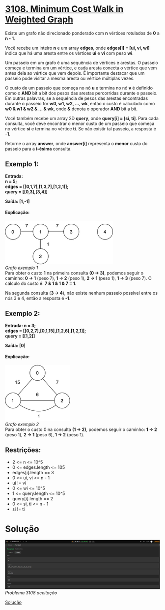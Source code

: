 # [3108. Minimum Cost Walk in Weighted Graph](https://leetcode.com/problems/minimum-cost-walk-in-weighted-graph/description/)

Existe um grafo não direcionado ponderado com **n** vértices rotulados de **0** a **n - 1**.

Você recebe um inteiro **n** e um array **edges**, onde **edges[i] = [ui, vi, wi]** indica que há uma aresta entre os vértices **ui** e **vi** com peso **wi**.

Um passeio em um grafo é uma sequência de vértices e arestas. O passeio começa e termina em um vértice, e cada aresta conecta o vértice que vem antes dela ao vértice que vem depois. É importante destacar que um passeio pode visitar a mesma aresta ou vértice múltiplas vezes.

O custo de um passeio que começa no nó **u** e termina no nó **v** é definido como o **AND** bit a bit dos pesos das arestas percorridas durante o passeio. Em outras palavras, se a sequência de pesos das arestas encontradas durante o passeio for **w0, w1, w2, ..., wk**, então o custo é calculado como **w0 & w1 & w2 & ... & wk**, onde **&** denota o operador **AND** bit a bit.

Você também recebe um array 2D **query**, onde **query[i] = [si, ti]**. Para cada consulta, você deve encontrar o menor custo de um passeio que começa no vértice **si** e termina no vértice **ti**. Se não existir tal passeio, a resposta é **-1**.

Retorne o array **answer**, onde **answer[i]** representa o **menor** custo do passeio para a **i-ésima** consulta.

## Exemplo 1:
**Entrada:  
n = 5; <br>
edges = [[0,1,7],[1,3,7],[1,2,1]]; <br>
query = [[0,3],[3,4]]**

**Saída: [1,-1]**

#### Explicação:
![Grafo exemplo 1](https://github.com/projeto-de-algoritmos-2025/Grafos1_ExerciciosResolvidos-Leetcode/blob/main/Problema_3108/img/explicacao1.png)<br>
*Grafo exemplo 1* <br>
Para obter o custo **1** na primeira consulta **(0 → 3)**, podemos seguir o caminho:
**0 → 1** (peso 7), **1 → 2** (peso 1), **2 → 1** (peso 1), **1 → 3** (peso 7).
O cálculo do custo é: **7 & 1 & 1 & 7 = 1**.

Na segunda consulta (**3 → 4**), não existe nenhum passeio possível entre os nós 3 e 4, então a resposta é **-1**.

## Exemplo 2:

**Entrada: 
n = 3; <br>
edges = [[0,2,7],[0,1,15],[1,2,6],[1,2,1]]; <br>
query = [[1,2]]**

**Saída: [0]**

#### Explicação: 
![Grafo exemplo 2](https://github.com/projeto-de-algoritmos-2025/Grafos1_ExerciciosResolvidos-Leetcode/blob/main/Problema_3108/img/explicacao2.png)<br>
*Grafo exemplo 2* <br>
Para obter o custo 0 na consulta **(1 → 2)**, podemos seguir o caminho:
**1 → 2** (peso 1), **2 → 1** (peso 6), **1 → 2** (peso 1).

## Restrições:
- 2 <= n <= 10^5
- 0 <= edges.length <= 105
- edges[i].length == 3
- 0 <= ui, vi <= n - 1
- ui != vi
- 0 <= wi <= 10^5
- 1 <= query.length <= 10^5
- query[i].length == 2
- 0 <= si, ti <= n - 1
- si != ti


# Solução
![Problema 3108](https://github.com/projeto-de-algoritmos-2025/Grafos1_ExerciciosResolvidos-Leetcode/blob/main/Problema_3108/img/MinCost.png) <br>
*Problema 3108 aceitação*

[Solução](problema3108.py)